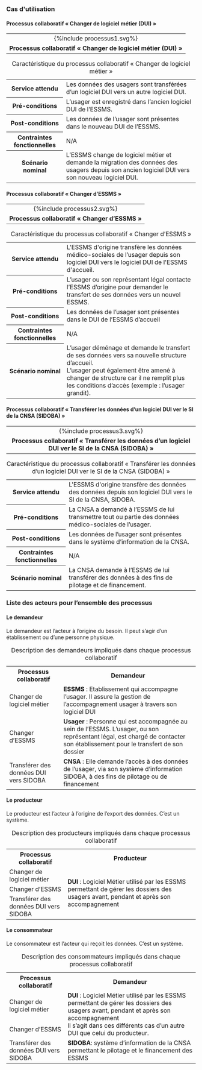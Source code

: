 ### Cas d'utilisation 

#### Processus collaboratif « Changer de logiciel métier (DUI) »

<table align="center">
    <tr>
        <td align ="center">
            <div class="figure">
                {%include processus1.svg%}
            </div>
        </td>    
    </tr>
    <tr>
        <td align ="center">
            <b>Processus collaboratif « Changer de logiciel métier (DUI) »</b>
        </td>
    </tr>
</table>

<table style="width:100%">
  <tr>
    <th>Service attendu</th>
    <td>Les données des usagers sont transférées d’un logiciel DUI vers un autre logiciel DUI.</td>
  </tr>
  <tr>
    <th>Pré-conditions</th>
    <td>L’usager est enregistré dans l’ancien logiciel DUI de l’ESSMS.</td>
  </tr>
  <tr>
    <th>Post-conditions</th>
    <td>Les données de l’usager sont présentes dans le nouveau DUI de l’ESSMS.</td>
  </tr>
  <tr>
    <th>Contraintes fonctionnelles</th>
    <td>N/A</td>
  </tr>
  <tr>
    <th>Scénario nominal</th>
    <td>L’ESSMS change de logiciel métier et demande la migration des données des usagers depuis son ancien logiciel DUI vers son nouveau logiciel DUI.</td>
  </tr>
  <caption>Caractéristique du processus collaboratif « Changer de logiciel métier »</caption>
</table>


#### Processus collaboratif « Changer d’ESSMS »

<table align="center">
    <tr>
        <td align ="center">
            <div class="figure">
                {%include processus2.svg%}
            </div>
        </td>    
    </tr>
    <tr>
        <td align ="center">
            <b>Processus collaboratif « Changer d’ESSMS »</b>
        </td>
    </tr>
</table>

<table style="width:100%">
  <tr>
    <th>Service attendu</th>
    <td>L'ESSMS d'origine transfère les données médico-sociales de l’usager depuis son logiciel DUI vers le logiciel DUI de l'ESSMS d'accueil.</td>
  </tr>
  <tr>
    <th>Pré-conditions</th>
    <td>L’usager ou son représentant légal contacte l’ESSMS d’origine pour demander le transfert de ses données vers un nouvel ESSMS.</td>
  </tr>
  <tr>
    <th>Post-conditions</th>
    <td>Les données de l’usager sont présentes dans le DUI de l’ESSMS d’accueil</td>
  </tr>
  <tr>
    <th>Contraintes fonctionnelles</th>
    <td>N/A</td>
  </tr>
  <tr>
    <th>Scénario nominal</th>
    <td>L’usager déménage et demande le transfert de ses données vers sa nouvelle structure d’accueil. <br>
    L’usager peut également être amené à changer de structure car il ne remplit plus les conditions d’accès (exemple : l’usager grandit).
</td>
  </tr>
  <caption>Caractéristique du processus collaboratif « Changer d’ESSMS »</caption>
</table>


#### Processus collaboratif « Transférer les données d’un logiciel DUI ver le SI de la CNSA (SIDOBA) »

<table align="center">
    <tr>
        <td align ="center">
            <div class="figure">
                {%include processus3.svg%}
            </div>
        </td>    
    </tr>
    <tr>
        <td align ="center">
            <b>Processus collaboratif « Transférer les données d’un logiciel DUI ver le SI de la CNSA (SIDOBA) »</b>
        </td>
    </tr>
</table>

<table style="width:100%">
  <tr>
    <th>Service attendu</th>
    <td>L'ESSMS d'origine transfère des données des données depuis son logiciel DUI vers le SI de la CNSA, SIDOBA.</td>
  </tr>
  <tr>
    <th>Pré-conditions</th>
    <td>La CNSA  a demandé à l’ESSMS de lui transmettre tout ou partie des données médico-sociales de l’usager.</td>
  </tr>
  <tr>
    <th>Post-conditions</th>
    <td>Les données de l’usager sont présentes dans le système d’information de la CNSA.</td>
  </tr>
  <tr>
    <th>Contraintes fonctionnelles</th>
    <td>N/A</td>
  </tr>
  <tr>
    <th>Scénario nominal</th>
    <td>La CNSA demande à l’ESSMS de lui transférer des données à des fins de pilotage et de financement.</td>
  </tr>
  <caption>Caractéristique du processus collaboratif « Transférer les données d’un logiciel DUI ver le SI de la CNSA (SIDOBA) »</caption>
</table>

### Liste des acteurs pour l’ensemble des processus

#### Le demandeur

Le demandeur est l’acteur à l’origine du besoin. Il peut s’agir d’un établissement ou d’une personne physique.

<table style="width:100%">
  <tr>
    <th>Processus collaboratif</th>
    <th>Demandeur</th>
  </tr>
  <tr>
    <td>Changer de logiciel métier</td>
    <td><b>ESSMS</b> : Etablissement qui accompagne l’usager. Il assure la gestion de l’accompagnement usager à travers son logiciel DUI</td>
  </tr>
  <tr>
    <td>Changer d’ESSMS</td>
    <td><b>Usager</b> : Personne qui est accompagnée au sein de l’ESSMS. L’usager, ou son représentant légal, est chargé de contacter son établissement pour le transfert de son dossier</td>
  </tr>
  <tr>
    <td>Transférer des données DUI vers SIDOBA</td>
    <td><b>CNSA</b> : Elle demande l’accès à des données de l’usager, via son système d’information SIDOBA, à des fins de pilotage ou de financement</td>
  </tr>
  <caption>Description des demandeurs impliqués dans chaque processus collaboratif</caption>
</table>


#### Le producteur 

Le producteur est l’acteur à l’origine de l’export des données. C’est un système. 

<table style="width:100%">
  <tr>
    <th>Processus collaboratif</th>
    <th>Producteur</th>
  </tr>
  <tr>
    <td>Changer de logiciel métier</td>
    <td rowspan="3"><b>DUI</b> : Logiciel Métier utilisé par les ESSMS permettant de gérer les dossiers des usagers avant, pendant et après son accompagnement</td>
  </tr>
  <tr>
    <td>Changer d’ESSMS</td>
  </tr>
  <tr>
    <td>Transférer des données DUI vers SIDOBA</td>
  </tr>
  <caption>Description des producteurs impliqués dans chaque processus collaboratif</caption>
</table>


#### Le consommateur

Le consommateur est l’acteur qui reçoit les données. C’est un système. 

<table style="width:100%">
  <tr>
    <th>Processus collaboratif</th>
    <th>Demandeur</th>
  </tr>
  <tr>
    <td>Changer de logiciel métier</td>
    <td rowspan="2"><b>DUI</b> : Logiciel Métier utilisé par les ESSMS permettant de gérer les dossiers des usagers avant, pendant et après son accompagnement <br>
    Il s’agit dans ces différents cas d’un autre DUI que celui du producteur.</td>
  </tr>
  <tr>
    <td>Changer d’ESSMS</td>
  </tr>
  <tr>
    <td>Transférer des données DUI vers SIDOBA</td>
    <td><b>SIDOBA</b>: système d’information de la CNSA permettant le pilotage et le financement des ESSMS</td>
  </tr>
  <caption>Description des consommateurs impliqués dans chaque processus collaboratif</caption>
</table>